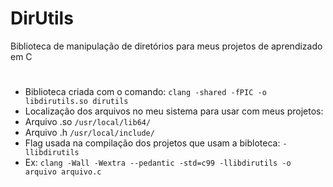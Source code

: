 # DirUtils
 Biblioteca de manipulação de diretórios para meus projetos de aprendizado em C
#
* Biblioteca criada com o comando: `clang -shared -fPIC -o libdirutils.so dirutils`
* Localização dos arquivos no meu sistema para usar com meus projetos:
* Arquivo .so `/usr/local/lib64/`
* Arquivo .h `/usr/local/include/`
* Flag usada na compilação dos projetos que usam a bibloteca: `-llibdirutils`
* Ex: `clang -Wall -Wextra --pedantic -std=c99 -llibdirutils -o arquivo arquivo.c`
